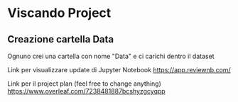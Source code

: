 # Viscando Project
## Creazione cartella Data
Ognuno crei una cartella con nome "Data" e ci carichi dentro il dataset

Link per visualizzare update di Jupyter Notebook
https://app.reviewnb.com/

Link per il project plan (feel free to change anything)
https://www.overleaf.com/7238481887bcshyzgcyqpp
